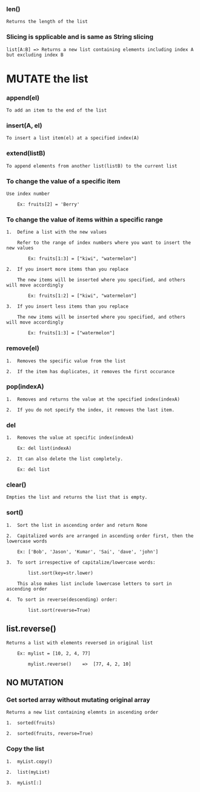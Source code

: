 ### len()

    Returns the length of the list

### Slicing is spplicable and is same as String slicing

    list[A:B] => Returns a new list containing elements including index A but excluding index B


# MUTATE the list

### append(el)

    To add an item to the end of the list

### insert(A, el)

    To insert a list item(el) at a specified index(A)

### extend(listB)

    To append elements from another list(listB) to the current list


### To change the value of a specific item

    Use index number

        Ex: fruits[2] = 'Berry'

### To change the value of items within a specific range

    1.  Define a list with the new values
    
        Refer to the range of index numbers where you want to insert the new values

            Ex: fruits[1:3] = ["kiwi", "watermelon"]

    2.  If you insert more items than you replace
    
        The new items will be inserted where you specified, and others will move accordingly

            Ex: fruits[1:2] = ["kiwi", "watermelon"]

    3.  If you insert less items than you replace
    
        The new items will be inserted where you specified, and others will move accordingly

            Ex: fruits[1:3] = ["watermelon"]


### remove(el)

    1.  Removes the specific value from the list

    2.  If the item has duplicates, it removes the first occurance

### pop(indexA)

    1.  Removes and returns the value at the specified index(indexA)

    2.  If you do not specify the index, it removes the last item.

### del

    1.  Removes the value at specific index(indexA)

        Ex: del list(indexA)

    2.  It can also delete the list completely.

        Ex: del list

### clear()

    Empties the list and returns the list that is empty.


### sort()

    1.  Sort the list in ascending order and return None

    2.  Capitalized words are arranged in ascending order first, then the lowercase words

        Ex: ['Bob', 'Jason', 'Kumar', 'Sai', 'dave', 'john']

    3.  To sort irrespective of capitalize/lowercase words:

            list.sort(key=str.lower)
        
        This also makes list include lowercase letters to sort in ascending order

    4.  To sort in reverse(descending) order:

            list.sort(reverse=True)


## list.reverse()

    Returns a list with elements reversed in original list

        Ex: mylist = [10, 2, 4, 77]

            mylist.reverse()    =>  [77, 4, 2, 10]


## NO MUTATION

### Get sorted array without mutating original array

    Returns a new list containing elemnts in ascending order

    1.  sorted(fruits)

    2.  sorted(fruits, reverse=True)


### Copy the list

    1.  myList.copy()

    2.  list(myList)

    3.  myList[:]

